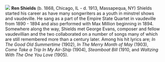 ![](/renshields.jpg)
**Ren Shields** (b. 1868, Chicago, IL - d. 1913, Massapequa, NY) Shields started his career as have many songwriters as a youth in minstrel shows and vaudeville. He sang as a part of the Empire State Quartet in vaudeville from 1890 - 1894 and also performed with Max Million beginning in 1894. Somewhere along the way, Shields met George Evans, composer and fellow vaudevillian and the two collaborated on a number of songs many of which are still remembered more than a century later. Among his hit lyrics are; *In The Good Old Summertime* (1902), *In The Merry Month of May* (1903), *Come Take a Trip In My Air-Ship* (1904), *Steamboat Bill* (1910, and *Waltzing With The One You Love* (1905).



 